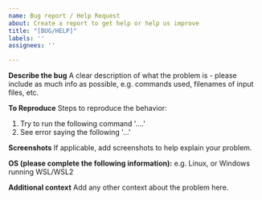 ```yaml
---
name: Bug report / Help Request
about: Create a report to get help or help us improve
title: "[BUG/HELP]"
labels: ''
assignees: ''

---
```


**Describe the bug**
A clear description of what the problem is - please include as much info as possible, e.g. commands used, filenames of input files, etc.

**To Reproduce**
Steps to reproduce the behavior:
1. Try to run the following command '....'
2. See error saying the following '...'

**Screenshots**
If applicable, add screenshots to help explain your problem.

**OS (please complete the following information):**
e.g. Linux, or Windows running WSL/WSL2

**Additional context**
Add any other context about the problem here.
